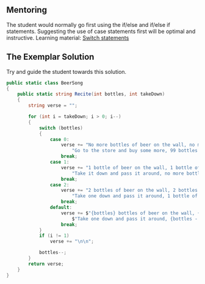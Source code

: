 ## Mentoring
The student would normally go first using the if/else and if/else if statements.
Suggesting the use of case statements first will be optimal and instructive. 
Learning material: [Switch statements ](https://learn.microsoft.com/en-us/dotnet/csharp/language-reference/statements/selection-statements)

## The Exemplar Solution
Try and guide the student towards this solution.
```csharp
public static class BeerSong
{
    public static string Recite(int bottles, int takeDown)
    {
        string verse = "";

        for (int i = takeDown; i > 0; i--)
        {
            switch (bottles)
            {
                case 0:
                    verse += "No more bottles of beer on the wall, no more bottles of beer.\n" +
                        "Go to the store and buy some more, 99 bottles of beer on the wall.";
                    break;
                case 1:
                    verse += "1 bottle of beer on the wall, 1 bottle of beer.\n" +
                        "Take it down and pass it around, no more bottles of beer on the wall.";
                    break;
                case 2:
                    verse += "2 bottles of beer on the wall, 2 bottles of beer.\n" +
                        "Take one down and pass it around, 1 bottle of beer on the wall.";
                    break;
                default:
                    verse += $"{bottles} bottles of beer on the wall, {bottles} bottles of beer.\n" +
                        $"Take one down and pass it around, {bottles - 1} bottles of beer on the wall.";
                    break;
            }
            if (i != 1)
                verse += "\n\n";

            bottles--;
        }
        return verse;
    }
}
```
